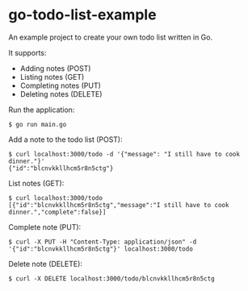 # go-todo-list-example
An example project to create your own todo list written in Go.

It supports:
- Adding notes (POST)
- Listing notes (GET)
- Completing notes (PUT)
- Deleting notes (DELETE)


Run the application:
```
$ go run main.go
```

Add a note to the todo list (POST):
```
$ curl localhost:3000/todo -d '{"message": "I still have to cook dinner."}'
{"id":"blcnvkkllhcm5r8n5ctg"}
```

List notes (GET):
```
$ curl localhost:3000/todo
[{"id":"blcnvkkllhcm5r8n5ctg","message":"I still have to cook dinner.","complete":false}]
```

Complete note (PUT):
```
$ curl -X PUT -H "Content-Type: application/json" -d '{"id":"blcnvkkllhcm5r8n5ctg"}' localhost:3000/todo
```


Delete note (DELETE):
```
$ curl -X DELETE localhost:3000/todo/blcnvkkllhcm5r8n5ctg
```
